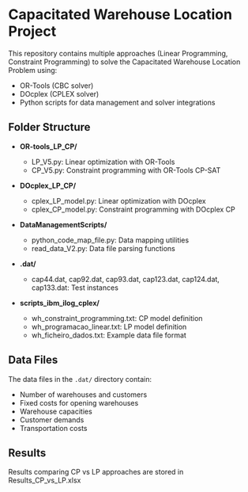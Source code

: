 # Capacitated Warehouse Location Project

This repository contains multiple approaches (Linear Programming, Constraint Programming) to solve the Capacitated Warehouse Location Problem using:
- OR-Tools (CBC solver)
- DOcplex (CPLEX solver) 
- Python scripts for data management and solver integrations

## Folder Structure

- **OR-tools_LP_CP/**
  - LP_V5.py: Linear optimization with OR-Tools
  - CP_V5.py: Constraint programming with OR-Tools CP-SAT

- **DOcplex_LP_CP/**
  - cplex_LP_model.py: Linear optimization with DOcplex
  - cplex_CP_model.py: Constraint programming with DOcplex CP

- **DataManagementScripts/**
  - python_code_map_file.py: Data mapping utilities
  - read_data_V2.py: Data file parsing functions

- **.dat/**
  - cap44.dat, cap92.dat, cap93.dat, cap123.dat, cap124.dat, cap133.dat: Test instances

- **scripts_ibm_ilog_cplex/**
  - wh_constraint_programming.txt: CP model definition
  - wh_programacao_linear.txt: LP model definition  
  - wh_ficheiro_dados.txt: Example data file format

## Data Files
The data files in the `.dat/` directory contain:
- Number of warehouses and customers
- Fixed costs for opening warehouses
- Warehouse capacities
- Customer demands 
- Transportation costs

## Results
Results comparing CP vs LP approaches are stored in Results_CP_vs_LP.xlsx

